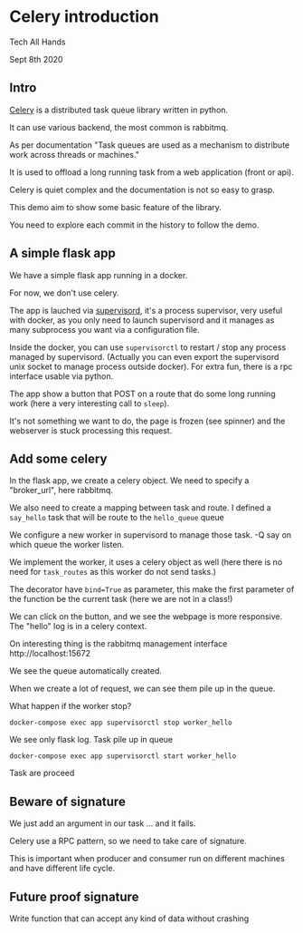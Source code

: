 # Celery introduction

Tech All Hands

Sept 8th 2020

## Intro

[Celery](/en/stable/getting-started/introduction.html) is a distributed task
queue library written in python.

It can use various backend, the most common is rabbitmq.

As per documentation "Task queues are used as a mechanism to distribute work
across threads or machines."

It is used to offload a long running task from a web application (front or api).

Celery is quiet complex and the documentation is not so easy to grasp.

This demo aim to show some basic feature of the library.

You need to explore each commit in the history to follow the demo.

## A simple flask app

We have a simple flask app running in a docker.

For now, we don't use celery.

The app is lauched via [supervisord](http://supervisord.org/), it's a process
supervisor, very useful with docker, as you only need to launch supervisord
and it manages as many subprocess you want via a configuration file.

Inside the docker, you can use `supervisorctl` to restart / stop any process
managed by supervisord. (Actually you can even export the supervisord unix
socket to manage process outside docker). For extra fun, there is a rpc
interface usable via python.

The app show a button that POST on a route that do some long running work (here
a very interesting call to `sleep`).

It's not something we want to do, the page is frozen (see spinner) and the
webserver is stuck processing this request.


## Add some celery

In the flask app, we create a celery object. We need to specify a "broker_url",
here rabbitmq.

We also need to create a mapping between task and route. I defined a `say_hello`
task that will be route to the `hello_queue` queue

We configure a new worker in supervisord to manage those task. -Q say on which
queue the worker listen.

We implement the worker, it uses a celery object as well (here there is no need
for `task_routes` as this worker do not send tasks.)

The decorator have `bind=True` as parameter, this make the first parameter of
the function be the current task (here we are not in a class!)

We can click on the button, and we see the webpage is more responsive. The
"hello" log is in a celery context.

On interesting thing is the rabbitmq management interface http://localhost:15672

We see the queue automatically created.

When we create a lot of request, we can see them pile up in the queue.

What happen if the worker stop?

```
docker-compose exec app supervisorctl stop worker_hello
```

We see only flask log. Task pile up in queue

```
docker-compose exec app supervisorctl start worker_hello
```

Task are proceed

## Beware of signature

We just add an argument in our task ... and it fails.

Celery use a RPC pattern, so we need to take care of signature.

This is important when producer and consumer run on different machines and have
different life cycle.

## Future proof signature

Write function that can accept any kind of data without crashing
